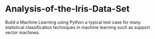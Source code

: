 # Analysis-of-the-Iris-Data-Set
Build a Machine Learning using Python  a typical test case for many statistical classification techniques in machine learning such as support vector machines.
